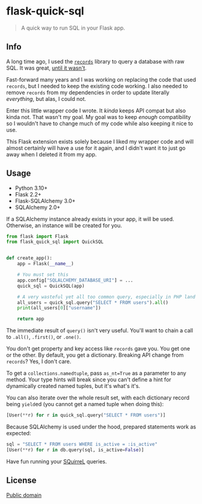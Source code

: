 # flask-quick-sql

> A quick way to run SQL in your Flask app.

## Info

A long time ago, I used the [`records`](https://pypi.org/project/records/) library to query a database with raw SQL. It was great, [until it wasn't](https://github.com/kennethreitz/records/issues/208).

Fast-forward many years and I was working on replacing the code that used `records`, but I needed to keep the existing code working. I also needed to remove `records` from my dependencies in order to update literally _everything_, but alas, I could not.

Enter this little wrapper code I wrote. It _kinda_ keeps API compat but also kinda not.
That wasn't my goal. My goal was to keep _enough_ compatibility so I wouldn't have to
change much of my code while also keeping it nice to use.

This Flask extension exists solely because I liked my wrapper code and will
almost certainly will have a use for it again, and I didn't want it to just go away
when I deleted it from my app.

## Usage

* Python 3.10+
* Flask 2.2+
* Flask-SQLAlchemy 3.0+
* SQLAlchemy 2.0+

If a SQLAlchemy instance already exists in your app, it will be used. Otherwise, an instance
will be created for you.

```python
from flask import Flask
from flask_quick_sql import QuickSQL


def create_app():
    app = Flask(__name__)

    # You must set this
    app.config["SQLALCHEMY_DATABASE_URI"] = ...
    quick_sql = QuickSQL(app)

    # A very wasteful yet all too common query, especially in PHP land
    all_users = quick_sql.query("SELECT * FROM users").all()
    print(all_users[0]["username"])

    return app
```

The immediate result of `query()` isn't very useful. You'll want to chain a call to `.all()`, `.first()`, or `.one()`.

You don't get property and key access like `records` gave you. You get one or the other. By default, you get a dictionary. Breaking API change from `records`? Yes, I don't care.

To get a `collections.namedtuple`, pass `as_nt=True` as a parameter to any method. Your type hints will break since you can't define a hint for dynamically created named tuples, but it's what's it's.

You can also iterate over the whole result set, with each dictionary record being `yield`ed
(you cannot get a named tuple when doing this):

```python
[User(**r) for r in quick_sql.query("SELECT * FROM users")]
```

Because SQLAlchemy is used under the hood, prepared statements work as expected:

```python
sql = "SELECT * FROM users WHERE is_active = :is_active"
[User(**r) for r in db.query(sql, is_active=False)]
```

Have fun running your [SQuirreL](http://www.squirrelsql.org/) queries.

## License

[Public domain](LICENSE)
